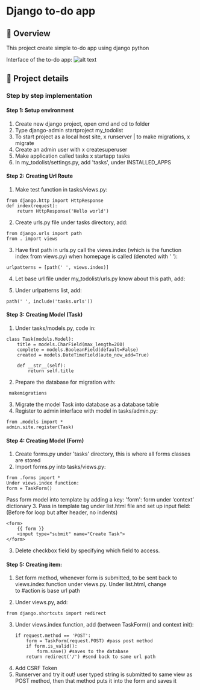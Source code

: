 # Django to-do app
## 📑 Overview
This project create simple to-do app using django python

Interface of the to-do app:
![alt text](https://drive.google.com/file/d/1xh4CtafBcaxVrGa8ed7V607bOUG6IbHW/view?usp=sharing)


## 🔎 Project details
### Step by step implementation

#### Step 1: Setup environment
1. Create new django project, open cmd and cd to folder
2. Type django-admin startproject my_todolist
3. To start project as a local host site, x runserver   |   to make migrations, x migrate
4. Create an admin user with x createsuperuser
5. Make application called tasks x startapp tasks
6. In my_todolist/settings.py, add 'tasks', under INSTALLED_APPS


#### Step 2: Creating Url Route
1. Make test function in tasks/views.py:
```
from django.http import HttpResponse
def index(request):
	return HttpResponse('Hello world')
```
2. Create urls.py file under tasks directory, add:
```
from django.urls import path
from . import views
```
3. Have first path in urls.py call the views.index (which is the function index from views.py) when homepage is called (denoted with ' '):
```
urlpatterns = [path(' ', views.index)]
```
4. Let base url file under my_todolist/urls.py know about this path, add:

5. Under urlpatterns list, add:
```
path(' ', include('tasks.urls'))
```

#### Step 3: Creating Model (Task)
1. Under tasks/models.py, code in:
```
class Task(models.Model):
	title = models.CharField(max_length=200)
	complete = models.BooleanField(default=False)
	created = models.DateTimeField(auto_now_add=True)

	def __str__(self):
		return self.title
```
2. Prepare the database for migration with: 
```
 makemigrations
 ```
3. Migrate the model Task into database as a database table
4. Register to admin interface with model in tasks/admin.py:
```
from .models import *
admin.site.register(Task)
```

#### Step 4: Creating Model (Form)
1. Create forms.py under 'tasks' directory, this is where all forms classes are stored
2. Import forms.py into tasks/views.py:
```
from .forms import *
Under views.index function:
form = TaskForm()
```
Pass form model into template by adding a key: 'form': form under ‘context’ dictionary
3. Pass in template tag under list.html file and set up input field:
(Before for loop but after header, no indents)
```
<form>
	{{ form }}
	<input type="submit" name="Create Task">
</form>
```
3. Delete checkbox field by specifying which field to access.

#### Step 5: Creating item:
1. Set form method, whenever form is submitted, to be sent back to views.index function under views.py. Under list.html, change <form> to <form method="POST" action="/"> #action is base url path
2. Under views.py, add:
```
from django.shortcuts import redirect
```
3. Under views.index function, add (between TaskForm() and context init):
	```
    if request.method == 'POST':
		form = TaskForm(request.POST) #pass post method
		if form.is_valid():
			form.save()	#saves to the database
		return redirect('/') #send back to same url path
    ```
4. Add CSRF Token
5. Runserver and try it out! user typed string is submitted to same view as POST method, then that method puts it into the form and saves it
